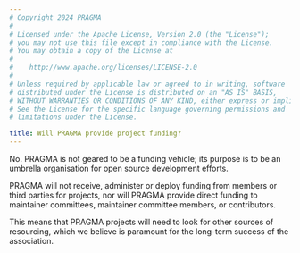 ```yaml
---
# Copyright 2024 PRAGMA
#
# Licensed under the Apache License, Version 2.0 (the "License");
# you may not use this file except in compliance with the License.
# You may obtain a copy of the License at
#
#    http://www.apache.org/licenses/LICENSE-2.0
#
# Unless required by applicable law or agreed to in writing, software
# distributed under the License is distributed on an "AS IS" BASIS,
# WITHOUT WARRANTIES OR CONDITIONS OF ANY KIND, either express or implied.
# See the License for the specific language governing permissions and
# limitations under the License.

title: Will PRAGMA provide project funding?
---
```


No. PRAGMA is not geared to be a funding vehicle; its purpose is to be an
umbrella organisation for open source development efforts.

PRAGMA will not receive, administer or deploy funding from members or third
parties for projects, nor will PRAGMA provide direct funding to maintainer
committees, maintainer committee members, or contributors.

This means that PRAGMA projects will need to look for other sources of
resourcing, which we believe is paramount for the long-term success of the
association.
